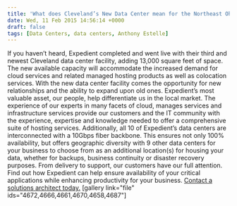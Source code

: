 ```yaml
---
title: 'What does Cleveland’s New Data Center mean for the Northeast Ohio Community?'
date: Wed, 11 Feb 2015 14:56:14 +0000
draft: false
tags: [Data Centers, data centers, Anthony Estelle]
---
```


If you haven’t heard, Expedient completed and went live with their third and newest Cleveland data center facility, adding 13,000 square feet of space. The new available capacity will accommodate the increased demand for cloud services and related managed hosting products as well as colocation services. With the new data center facility comes the opportunity for new relationships and the ability to expand upon old ones. Expedient’s most valuable asset, our people, help differentiate us in the local market. The experience of our experts in many facets of cloud, manages services and infrastructure services provide our customers and the IT community with the experience, expertise and knowledge needed to offer a comprehensive suite of hosting services. Additionally, all 10 of Expedient’s data centers are interconnected with a 10Gbps fiber backbone. This ensures not only 100% availability, but offers geographic diversity with 9 other data centers for your business to choose from as an additional location(s) for housing your data, whether for backups, business continuity or disaster recovery purposes. From delivery to support, our customers have our full attention. Find out how Expedient can help ensure availability of your critical applications while enhancing productivity for your business. [Contact a solutions architect today.](https://www.expedient.com/get-a-quote/ "Get A Quote") \[gallery link="file" ids="4672,4666,4661,4670,4658,4687"\]